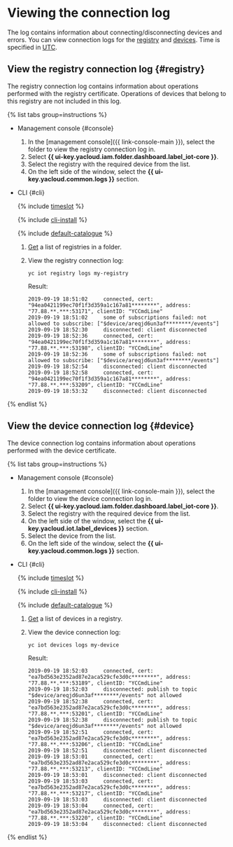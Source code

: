# Viewing the connection log

The log contains information about connecting/disconnecting devices and errors. You can view connection logs for the [registry](#registry) and [devices](#device). Time is specified in [UTC](https://en.wikipedia.org/wiki/Coordinated_Universal_Time).

## View the registry connection log {#registry}

The registry connection log contains information about operations performed with the registry certificate. Operations of devices that belong to this registry are not included in this log.

{% list tabs group=instructions %}

- Management console {#console}

   1. In the [management console]({{ link-console-main }}), select the folder to view the registry connection log in.
   1. Select **{{ ui-key.yacloud.iam.folder.dashboard.label_iot-core }}**.
   1. Select the registry with the required device from the list.
   1. On the left side of the window, select the **{{ ui-key.yacloud.common.logs }}** section.

- CLI {#cli}

   {% include [timeslot](../../_includes/functions/timeslot.md) %}

   {% include [cli-install](../../_includes/cli-install.md) %}

   {% include [default-catalogue](../../_includes/default-catalogue.md) %}

   1. [Get](registry/registry-list.md##registry-list) a list of registries in a folder.

   1. View the registry connection log:

      ```
      yc iot registry logs my-registry
      ```

      Result:
      ```
      2019-09-19 18:51:02     connected, cert: "94ea0421199ec70f1f3d359a1c167a81********", address: "77.88.**.***:53171", clientID: "YCCmdLine"
      2019-09-19 18:51:02     some of subscriptions failed: not allowed to subscribe: ["$device/areqjd6un3af********/events"]
      2019-09-19 18:52:30     disconnected: client disconnected
      2019-09-19 18:52:36     connected, cert: "94ea0421199ec70f1f3d359a1c167a81********", address: "77.88.**.***:53198", clientID: "YCCmdLine"
      2019-09-19 18:52:36     some of subscriptions failed: not allowed to subscribe: ["$device/areqjd6un3af********/events"]
      2019-09-19 18:52:54     disconnected: client disconnected
      2019-09-19 18:52:58     connected, cert: "94ea0421199ec70f1f3d359a1c167a81********", address: "77.88.**.***:53209", clientID: "YCCmdLine"
      2019-09-19 18:53:32     disconnected: client disconnected
      ```

{% endlist %}

## View the device connection log {#device}

The device connection log contains information about operations performed with the device certificate.

{% list tabs group=instructions %}

- Management console {#console}

   1. In the [management console]({{ link-console-main }}), select the folder to view the device connection log in.
   1. Select **{{ ui-key.yacloud.iam.folder.dashboard.label_iot-core }}**.
   1. Select the registry with the required device from the list.
   1. On the left side of the window, select the **{{ ui-key.yacloud.iot.label_devices }}** section.
   1. Select the device from the list.
   1. On the left side of the window, select the **{{ ui-key.yacloud.common.logs }}** section.

- CLI {#cli}

   {% include [timeslot](../../_includes/functions/timeslot.md) %}

   {% include [cli-install](../../_includes/cli-install.md) %}

   {% include [default-catalogue](../../_includes/default-catalogue.md) %}

   1. [Get](device/device-list.md##device-list) a list of devices in a registry.

   1. View the device connection log:

      ```
      yc iot devices logs my-device
      ```

      Result:
      ```
      2019-09-19 18:52:03     connected, cert: "ea7bd563e2352ad87e2aca529cfe3d0c********", address: "77.88.**.***:53189", clientID: "YCCmdLine"
      2019-09-19 18:52:03     disconnected: publish to topic "$device/areqjd6un3af********/events" not allowed
      2019-09-19 18:52:38     connected, cert: "ea7bd563e2352ad87e2aca529cfe3d0c********", address: "77.88.**.***:53201", clientID: "YCCmdLine"
      2019-09-19 18:52:38     disconnected: publish to topic "$device/areqjd6un3af********/events" not allowed
      2019-09-19 18:52:51     connected, cert: "ea7bd563e2352ad87e2aca529cfe3d0c********", address: "77.88.**.***:53206", clientID: "YCCmdLine"
      2019-09-19 18:52:51     disconnected: client disconnected
      2019-09-19 18:53:01     connected, cert: "ea7bd563e2352ad87e2aca529cfe3d0c********", address: "77.88.**.***:53213", clientID: "YCCmdLine"
      2019-09-19 18:53:01     disconnected: client disconnected
      2019-09-19 18:53:03     connected, cert: "ea7bd563e2352ad87e2aca529cfe3d0c********", address: "77.88.**.***:53217", clientID: "YCCmdLine"
      2019-09-19 18:53:03     disconnected: client disconnected
      2019-09-19 18:53:04     connected, cert: "ea7bd563e2352ad87e2aca529cfe3d0c********", address: "77.88.**.***:53220", clientID: "YCCmdLine"
      2019-09-19 18:53:04     disconnected: client disconnected
      ```

{% endlist %}